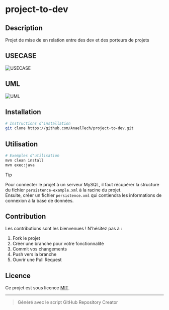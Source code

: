 # project-to-dev

## Description

Projet de mise de en relation entre des dev et des porteurs de projets

## USECASE

![USECASE](docs/projet-mise-en-relation-use-cas.png)

## UML

![UML](https://kroki.io/plantuml/svg/eNp9U0Fu2zAQvO8rCPsQoICC5moUBhSZsR3IkiBRbXwyZGnhsJBFlVylLdy8p8g7_LFSTizLbtoLscvd4c4MSaxI0k8WafUVc2I7cJisiMkCnIS0rDbM1kvssgJNrmVNUlXg-CrPyklGyAq7rEr5pDNp2kqhmnWJbN0UGyRwxOP-ZZuR_NYgo1NshyWUUUPH8aafwTNka0M6s4W8zIxhqUG9g-GR4ZC9karU9pTgNpPlKa0t8LvSve6-hGfAVwMm-NRq96WhTwLzx0qVaiPRjBn1slN_pDRho1cFruqWbmtdV_SyqpDWkkbjmaPs3LAJ1oo6D_ogc7lzOLvZXti1Ax6sXCF4IHgbemEaJyB4vJgHHNwgSH1-RPZF7eDe_exCNIsOQeLF80iAWEb8LYyWYhYG9oRp6rsxJMvFXRgsIeauJyDgD-I-gThNBExD8IZ2RJ_dufqOlut5PBKc21Pu0oR3oN7b2MEXfguL8HZueU_dhdWQivjQejXj8Vy4Uw72ppjj_BofXgMbMfxBWBUG_r6R97rgKua-K-ZhkLyDGNwMLGrMBh-vrz8Mul8xYrnevyAc84u2vuAR07j_rSQdeP63sVaGGvu1-rsd4Kab_s-6HQDwB-7XOco=)

## Installation

```bash
# Instructions d'installation
git clone https://github.com/AnaelTech/project-to-dev.git
```

## Utilisation

```bash
# Exemples d'utilisation
mvn clean install
mvn exec:java
```

> [!TIP]
>
> Pour connecter le projet à un serveur MySQL, il faut récupérer la structure du fichier `persistence-example.xml` à la racine du projet.  
> Ensuite, créer un fichier `persistence.xml` qui contiendra les informations de connexion à la base de données.

## Contribution

Les contributions sont les bienvenues ! N'hésitez pas à :

1. Fork le projet
2. Créer une branche pour votre fonctionnalité
3. Commit vos changements
4. Push vers la branche
5. Ouvrir une Pull Request

## Licence

Ce projet est sous licence [MIT](LICENSE).

---

> Généré avec le script GitHub Repository Creator

